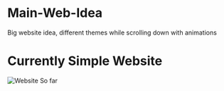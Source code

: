 # Main-Web-Idea
Big website idea, different themes while scrolling down with animations
# Currently Simple Website

![Website So far](Website.[png)
